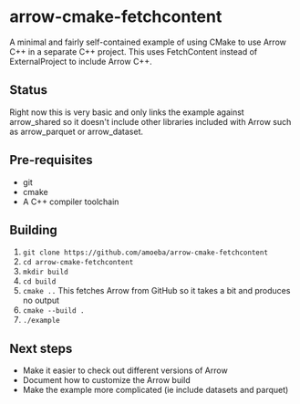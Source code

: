 # arrow-cmake-fetchcontent

A minimal and fairly self-contained example of using CMake to use Arrow C++ in a
separate C++ project. This uses FetchContent instead of ExternalProject to
include Arrow C++.

## Status

Right now this is very basic and only links the example against arrow_shared so
it doesn't include other libraries included with Arrow such as arrow_parquet or
arrow_dataset.

## Pre-requisites

- git
- cmake
- A C++ compiler toolchain

## Building

1. `git clone https://github.com/amoeba/arrow-cmake-fetchcontent`
2. `cd arrow-cmake-fetchcontent`
3. `mkdir build`
4. `cd build`
5. `cmake ..` 
   This fetches Arrow from GitHub so it takes a bit and produces no output
6. `cmake --build .`
7. `./example`

## Next steps

- Make it easier to check out different versions of Arrow
- Document how to customize the Arrow build
- Make the example more complicated (ie include datasets and parquet)
